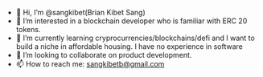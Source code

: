 - 👋 Hi, I’m @sangkibet(Brian Kibet Sang)
- 👀 I’m interested in a blockchain developer who is familiar with ERC 20 tokens. 
- 🌱 I’m currently learning cryprocurrencies/blockchains/defi and I want to build a niche in affordable housing. I have no experience in software 
- 💞️ I’m looking to collaborate on product development.
- 📫 How to reach me: sangkibetb@gmail.com

<!---
sangkibet/sangkibet is a ✨ special ✨ repository because its `README.md` (this file) appears on your GitHub profile.
You can click the Preview link to take a look at your changes.
--->
